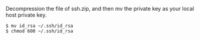 Decompression the file of ssh.zip, and then mv the private key as your local 
host private key.

```shell
$ mv id_rsa ~/.ssh/id_rsa 
$ chmod 600 ~/.ssh/id_rsa
```

